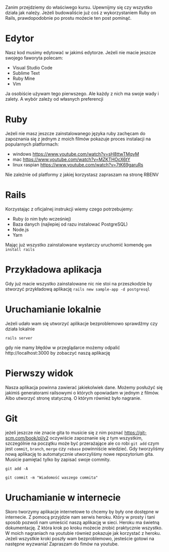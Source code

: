 Zanim przejdziemy do właściwego kursu. Upewnijmy się czy wszystko działa jak należy. Jeżeli budowaliście już coś z wykorzystaniem Ruby on Rails, prawdopodobnie po prostu możecie ten post pominąć.

# Edytor
Nasz kod musimy edytować w jakimś edytorze. Jeżeli nie macie jeszcze swojego faworyta polecam:

- Visual Studio Code
- Sublime Text
- Ruby Mine
- Vim

Ja osobiście używam tego pierwszego. Ale każdy z nich ma swoje wady i zalety. A wybór zależy od własnych preferencji

# Ruby
Jeżeli nie masz jeszcze zainstalowanego języka ruby zachęcam do zapoznania się z jednym z moich filmów pokazuje proces instalacji na popularnych platformach:
- windows https://www.youtube.com/watch?v=sH8ttwTMqyM
- mac https://www.youtube.com/watch?v=MZKTHOcX6tY
- linux raspian https://www.youtube.com/watch?v=7tK69garuRs

Nie zależnie od platformy z jakiej korzystasz zapraszam na stronę RBENV

# Rails
Korzystając z oficjalnej instrukcji wiemy czego potrzebujemy:
- Ruby (o nim było wcześniej)
- Baza danych (najlepiej od razu instalować PostgreSQL)
- Node.js
- Yarn

Mając już wszystko zainstalowane wystarczy uruchomić komendę
`gem install rails`

# Przykładowa aplikacja
Gdy już macie wszystko zainstalowane nic nie stoi na przeszkodzie by stworzyć przykładową aplikację
`rails new sample-app -d postgresql`

# Uruchamianie lokalnie
Jeżeli udało wam się utworzyć aplikacje bezproblemowo sprawdźmy czy działa lokalnie

```rails server```

gdy nie mamy błędów w przeglądarce możemy odpalić http://localhost:3000 by zobaczyć naszą aplikację

# Pierwszy widok
Nasza aplikacja powinna zawierać jakiekolwiek dane. Możemy posłużyć się jakimiś generatorami railsowymi o których opowiadam w jednym z filmów. Albo utworzyć stronę statyczną. O którym również było nagranie.

# Git
jeżeli jeszcze nie znacie gita to musicie się z nim poznać
https://git-scm.com/book/pl/v2
oczywiście zapoznanie się z tym wszystkim, szczególnie na początku może być przerażające ale co robi `git add` czym jest `commit`, `branch`, `merge` czy `rebase` powinniście wiedzieć.
Gdy tworzyliśmy nową aplikację to automatycznie utworzyliśmy nowe repozytorium gita. Musicie pamiętać tylko by zapisać swoje commity.

`git add -A`

`git commit -m "Wiadomość waszego commita"`

# Uruchamianie w internecie
Skoro tworzymy aplikacje internetowe to chcemy by były one dostępne w internecie. Z pomocą przyjdzie nam serwis heroku. Który w prosty i tani sposób pozwoli nam umieścić naszą aplikację w sieci. Heroku ma świetną dokumentację. Z która krok po kroku możecie zrobić praktycznie wszystko. W moich nagraniach na youtubie również pokazuje jak korzystać z heroku.
Jeżeli wszystkie kroki poszły wam bezproblemowo, jesteście gotowi na następne wyzwania! Zapraszam do fimów na youtube.

